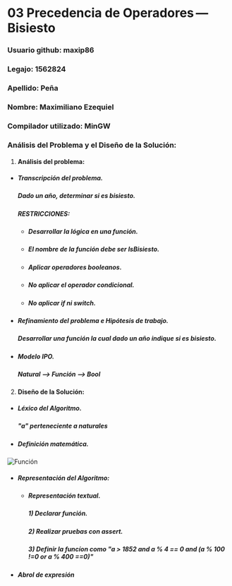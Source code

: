 # 03 Precedencia de Operadores —  Bisiesto

### Usuario github: maxip86
### Legajo: 1562824
### Apellido: Peña
### Nombre: Maximiliano Ezequiel
### Compilador utilizado: MinGW

### Análisis del Problema y el Diseño de la Solución:
1. #### Análisis del problema:
  - ##### Transcripción del problema. 
    ##### *Dado un año, determinar si es bisiesto.*
    ##### *RESTRICCIONES:*
    - ##### *Desarrollar la lógica en una función.*
    - ##### *El nombre de la función debe ser IsBisiesto.*
    - ##### *Aplicar operadores booleanos.*
    - ##### *No aplicar el operador condicional.*
    - ##### *No aplicar if ni switch.*


  - ##### Refinamiento del problema e Hipótesis de trabajo. 
      ##### *Desarrollar una función la cual dado un año indique si es bisiesto.*
      

  - ##### Modelo IPO. 
    ##### *Natural --> Función --> Bool*

2. #### Diseño de la Solución:
  - ##### Léxico del Algoritmo. 
    ##### *"a" perteneciente a naturales*

  - ##### Definición matemática.
 ![Función](\funcion.jpg)            
                  

  
  - ##### Representación del Algoritmo:
    
    - ##### Representación textual. 
      ##### *1) Declarar función.*
      ##### *2) Realizar pruebas con assert.*
      ##### *3) Definir la funcíon como "a > 1852 and a % 4 == 0 and (a % 100 !=0 or a % 400 ==0)"*

  - ##### Abrol de expresión
